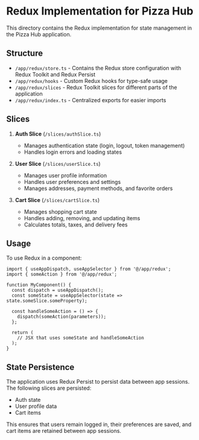 # Redux Implementation for Pizza Hub

This directory contains the Redux implementation for state management in the Pizza Hub application.

## Structure

- `/app/redux/store.ts` - Contains the Redux store configuration with Redux Toolkit and Redux Persist
- `/app/redux/hooks` - Custom Redux hooks for type-safe usage
- `/app/redux/slices` - Redux Toolkit slices for different parts of the application
- `/app/redux/index.ts` - Centralized exports for easier imports

## Slices

1. **Auth Slice** (`/slices/authSlice.ts`)
   - Manages authentication state (login, logout, token management)
   - Handles login errors and loading states

2. **User Slice** (`/slices/userSlice.ts`)
   - Manages user profile information
   - Handles user preferences and settings
   - Manages addresses, payment methods, and favorite orders

3. **Cart Slice** (`/slices/cartSlice.ts`)
   - Manages shopping cart state
   - Handles adding, removing, and updating items
   - Calculates totals, taxes, and delivery fees

## Usage

To use Redux in a component:

```tsx
import { useAppDispatch, useAppSelector } from '@/app/redux';
import { someAction } from '@/app/redux';

function MyComponent() {
  const dispatch = useAppDispatch();
  const someState = useAppSelector(state => state.someSlice.someProperty);

  const handleSomeAction = () => {
    dispatch(someAction(parameters));
  };

  return (
    // JSX that uses someState and handleSomeAction
  );
}
```

## State Persistence

The application uses Redux Persist to persist data between app sessions. The following slices are persisted:

- Auth state
- User profile data
- Cart items

This ensures that users remain logged in, their preferences are saved, and cart items are retained between app sessions. 